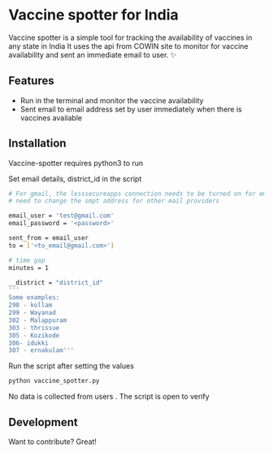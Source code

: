 # Vaccine spotter for India



Vaccine spotter is a simple tool for tracking the availability of vaccines in any state in India
It uses the api from COWIN site to monitor for vaccine availability and sent an immediate email to user.
 ✨

## Features

- Run in the terminal and monitor the vaccine availability
- Sent email to email address set by user immediately when there is vaccines available

 

## Installation

Vaccine-spotter requires python3 to run

Set email details, district_id in the script 

``` sh 
# For gmail, the lesssecureapps connection needs to be turned on for email to work :  https://myaccount.google.com/lesssecureapps
# need to change the smpt address for other mail providers

email_user = 'test@gmail.com'
email_password = '<password>'

sent_from = email_user
to = ['<to_email@gmail.com>']

# time gap
minutes = 1

__district = "district_id"
'''
Some examples: 
298 - kollam
299 - Wayanad
302 - Malappuram
303 - thrissue
305 - Kozikode
306- idukki
307 - ernakulam'''
``` 

Run the script after setting the values 
```sh
python vaccine_spotter.py

```
No data is collected from users . The script is open to verify
 
## Development

Want to contribute? Great!



